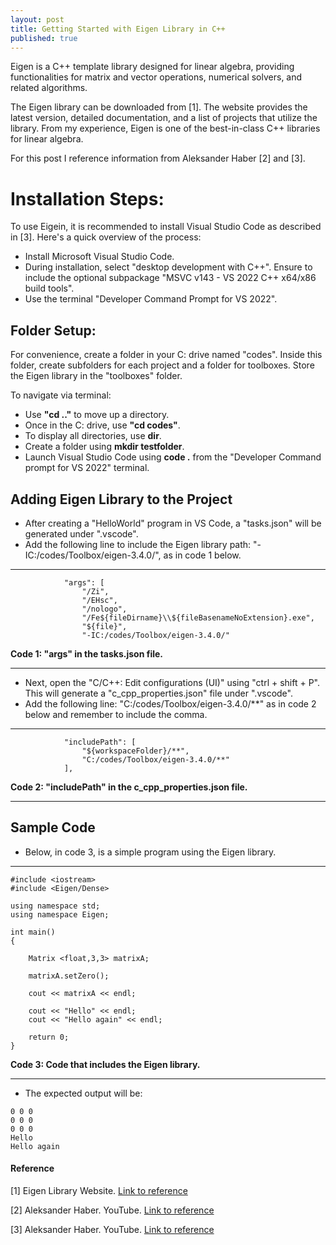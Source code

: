 ```yaml
---
layout: post
title: Getting Started with Eigen Library in C++
published: true
---
```


Eigen is a C++ template library designed for linear algebra, providing functionalities for matrix and vector operations,
numerical solvers, and related algorithms. 

The Eigen library can be downloaded from [1]. The website provides the latest version, detailed documentation, and a list of projects that utilize the library.
From my experience, Eigen is one of the best-in-class C++ libraries for linear algebra.

For this post I reference information from Aleksander Haber [2] and [3].

# Installation Steps:

To use Eigein, it is recommended to install Visual Studio Code as described in [3]. 
Here's a quick overview of the process:

* Install Microsoft Visual Studio Code.
* During installation, select "desktop development with C++". Ensure to include the optional subpackage "MSVC v143 - VS 2022 C++ x64/x86 build tools".
* Use the terminal "Developer Command Prompt for VS 2022".

## Folder Setup:
For convenience, create a folder in your C: drive named "codes". Inside this folder, create subfolders for each project and a folder
for toolboxes. Store the Eigen library in the "toolboxes" folder.

To navigate via terminal:
  
  * Use **"cd .."** to move up a directory.
  * Once in the C: drive, use **"cd codes"**.
  * To display all directories, use **dir**.
  * Create a folder using **mkdir testfolder**.
  * Launch Visual Studio Code using **code .** from the "Developer Command prompt for VS 2022" terminal.

## Adding Eigen Library to the Project

  * After creating a "HelloWorld" program in VS Code, a "tasks.json" will be generated under ".vscode".
  * Add the following line to include the Eigen library path: "-IC:/codes/Toolbox/eigen-3.4.0/", as in code 1 below.

---

```{C++}
            "args": [
                "/Zi",
                "/EHsc",
                "/nologo",
                "/Fe${fileDirname}\\${fileBasenameNoExtension}.exe",
                "${file}",
                "-IC:/codes/Toolbox/eigen-3.4.0/"
```
**Code 1: "args" in the tasks.json file.**

---

  * Next, open the "C/C++: Edit configurations (UI)" using "ctrl + shift + P". This will generate a "c_cpp_properties.json" file under ".vscode".
  * Add the following line: "C:/codes/Toolbox/eigen-3.4.0/**" as in code 2 below and remember to include the comma.

---

```{C++}
            "includePath": [
                "${workspaceFolder}/**",
                "C:/codes/Toolbox/eigen-3.4.0/**"
            ],
```
**Code 2: "includePath" in the c_cpp_properties.json file.**

---

## Sample Code

  * Below, in code 3, is a simple program using the Eigen library.

---

```{C++}
#include <iostream>
#include <Eigen/Dense>

using namespace std;
using namespace Eigen;

int main()
{

    Matrix <float,3,3> matrixA;

    matrixA.setZero();

    cout << matrixA << endl;

    cout << "Hello" << endl;
    cout << "Hello again" << endl;

    return 0;
}
```
**Code 3: Code that includes the Eigen library.**

---

  * The expected output will be:

```{C++}
0 0 0
0 0 0
0 0 0
Hello
Hello again
```


#### Reference

[1] Eigen Library Website. [Link to reference](https://eigen.tuxfamily.org/index.php?title=Main_Page)

[2] Aleksander Haber. YouTube. [Link to reference](https://www.youtube.com/watch?v=fUxp3upZsk0)

[3] Aleksander Haber. YouTube. [Link to reference](https://www.youtube.com/watch?v=2KGM3-r8eK8&t=0s)
